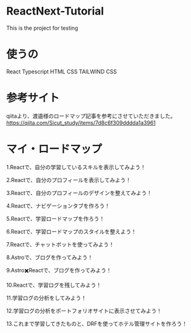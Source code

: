 # ReactNext-Tutorial
This is the project for testing

# 使うの
React
Typescript
HTML
CSS
TAILWIND CSS

# 参考サイト
qiitaより、渡邉様のロードマップ記事を参考にさせていただきました。
https://qiita.com/Sicut_study/items/7d8c6f309dddda1a3961

# マイ・ロードマップ

1.Reactで、自分の学習しているスキルを表示してみよう！

2.Reactで、自分のプロフィールを表示してみよう！

3.Reactで、自分のプロフィールのデザインを整えてみよう！

4.Reactで、ナビゲーションタブを作ろう！

5.Reactで、学習ロードマップを作ろう！

6.Reactで、学習ロードマップのスタイルを整えよう！

7.Reactで、チャットボットを使ってみよう！

8.Astroで、ブログを作ってみよう！

9.Astro✖️Reactで、ブログを作ってみよう！

10.Reactで、学習ログを残してみよう！

11.学習ログの分析をしてみよう！

12.学習ログの分析をポートフォリオサイトに表示させてみよう！

13.これまで学習してきたものと、DRFを使ってホテル管理サイトを作ろう！